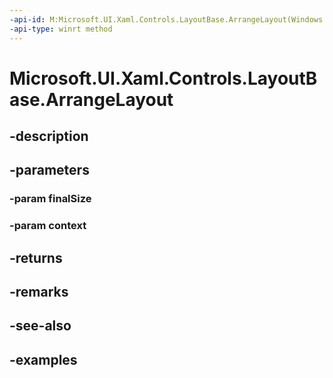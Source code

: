 ```yaml
---
-api-id: M:Microsoft.UI.Xaml.Controls.LayoutBase.ArrangeLayout(Windows.Foundation.Size,Microsoft.UI.Xaml.Controls.LayoutContext)
-api-type: winrt method
---
```


<!-- Method syntax.
public Size LayoutBase.ArrangeLayout(Size finalSize, LayoutContext context)
-->

# Microsoft.UI.Xaml.Controls.LayoutBase.ArrangeLayout

## -description

## -parameters
### -param finalSize

### -param context

## -returns

## -remarks

## -see-also

## -examples

